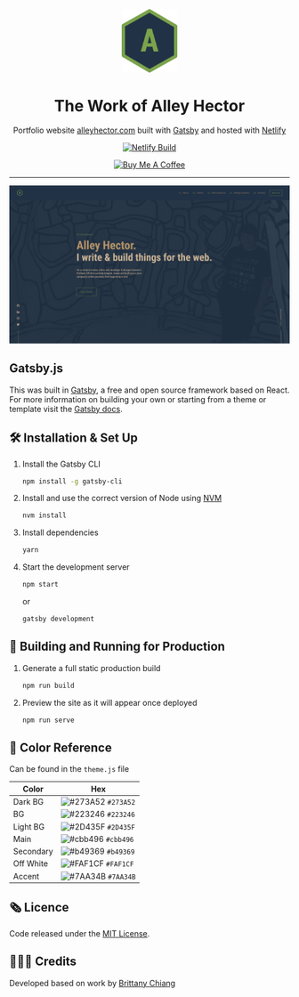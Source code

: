 <div align="center">
  <img alt="Logo" src="/src/images/logo.png" width="100" />
</div>
<h1 align="center">
  The Work of Alley Hector
</h1>
<p align="center">
  Portfolio website <a href="https://alleyhector.com" target="_blank">alleyhector.com</a> built with <a href="https://www.gatsbyjs.org/" target="_blank">Gatsby</a> and hosted with <a href="https://www.netlify.com/" target="_blank">Netlify</a>
</p>

<div align="center">
  <a href="https://app.netlify.com/sites/hardcore-poitras-50ad46/deploys">
    <img src="https://api.netlify.com/api/v1/badges/062be464-d059-4fb6-ade9-f95347081d40/deploy-status" alt="Netlify Build" />
  </a>
</div>

<p align="center">
  <a href="https://www.buymeacoffee.com/qPDX" target="_blank">
    <img height='28' src="https://cdn.buymeacoffee.com/buttons/default-orange.png" alt="Buy Me A Coffee">
  </a>
</p>

<hr />

![demo](/src/images/demo.png)

## Gatsby.js

This was built in [Gatsby](https://www.gatsbyjs.org/), a free and open source framework based on React. For more information on building your own or starting from a theme or template visit the [Gatsby docs](https://www.gatsbyjs.org/docs/).

## 🛠 Installation & Set Up

1. Install the Gatsby CLI

   ```sh
   npm install -g gatsby-cli
   ```

2. Install and use the correct version of Node using [NVM](https://github.com/nvm-sh/nvm)

   ```sh
   nvm install
   ```

3. Install dependencies

   ```sh
   yarn
   ```

4. Start the development server

   ```sh
   npm start
   ```

   or

   ```sh
   gatsby development
   ```

## 🚀 Building and Running for Production

1. Generate a full static production build

   ```sh
   npm run build
   ```

1. Preview the site as it will appear once deployed

   ```sh
   npm run serve
   ```

## 🎨 Color Reference

Can be found in the `theme.js` file

| Color             | Hex                                                                |
| ----------------- | ------------------------------------------------------------------ |
| Dark BG           | ![#273A52](https://via.placeholder.com/10/273A52?text=+) `#273A52` |
| BG                | ![#223246](https://via.placeholder.com/10/223246?text=+) `#223246` |
| Light BG          | ![#2D435F](https://via.placeholder.com/10/2D435F?text=+) `#2D435F` |
| Main              | ![#cbb496](https://via.placeholder.com/10/cbb496?text=+) `#cbb496` |
| Secondary         | ![#b49369](https://via.placeholder.com/10/b49369?text=+) `#b49369` |
| Off White         | ![#FAF1CF](https://via.placeholder.com/10/FAF1CF?text=+) `#FAF1CF` |
| Accent            | ![#7AA34B](https://via.placeholder.com/10/7AA34B?text=+) `#7AA34B` |

## 🗞 Licence

Code released under the [MIT License](LICENSE).

## 👩🏾‍🔬 Credits

Developed based on work by [Brittany Chiang](https://github.com/bchiang7)
